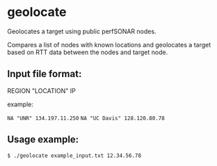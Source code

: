 # geolocate
Geolocates a target using public perfSONAR nodes.

Compares a list of nodes with known locations and geolocates a target based on RTT data between the nodes and target node.

## Input file format:

REGION "LOCATION" IP

example:

`NA "UNR" 134.197.11.250`
`NA "UC Davis" 128.120.80.78`


## Usage example:

`$ ./geolocate example_input.txt 12.34.56.78`